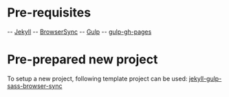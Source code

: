 # Pre-requisites

-- [Jekyll](http://jekyllrb.com/docs/installation/)
-- [BrowserSync](http://www.browsersync.io/#install)
-- [Gulp](https://github.com/gulpjs/gulp/blob/master/docs/getting-started.md)
-- [gulp-gh-pages](https://github.com/shinnn/gulp-gh-pages)


# Pre-prepared new project

To setup a new project, following template project can be used:
[jekyll-gulp-sass-browser-sync](https://github.com/shakyShane/jekyll-gulp-sass-browser-sync)
